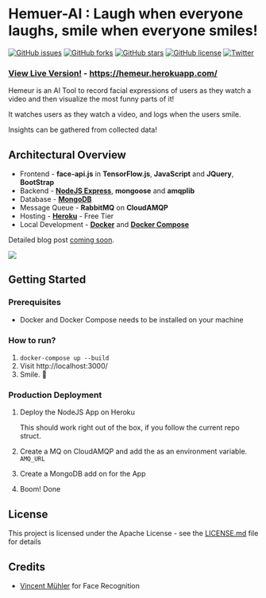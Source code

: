 # Hemuer-AI : Laugh when everyone laughs, smile when everyone smiles!
[![GitHub issues](https://img.shields.io/github/issues/CT83/Hemuer-AI-Expression-Detector)](https://github.com/CT83/Hemuer-AI-Expression-Detector/issues)
[![GitHub forks](https://img.shields.io/github/forks/CT83/Hemuer-AI-Expression-Detector)](https://github.com/CT83/Hemuer-AI-Expression-Detector/network)
[![GitHub stars](https://img.shields.io/github/stars/CT83/Hemuer-AI-Expression-Detector)](https://github.com/CT83/Hemuer-AI-Expression-Detector/stargazers)
[![GitHub license](https://img.shields.io/github/license/CT83/Hemuer-AI-Expression-Detector)](https://github.com/CT83/Hemuer-AI-Expression-Detector/blob/master/LICENSE)
[![Twitter](https://img.shields.io/twitter/url?url=https%3A%2F%2Fgithub.com%2FCT83%2FHemuer-AI-Expression-Detector%2Fstyle=social)](https://twitter.com/intent/tweet?text=Check%20out%20https://github.com/CT83/Hemuer-AI-Expression-Detector%20by%20@_Rohan_Sawant_ )

### [View Live Version!](https://hemeur.herokuapp.com/) - https://hemeur.herokuapp.com/



Hemeur is an AI Tool to record facial expressions of users as they watch a video and then visualize the most funny parts of it!

It watches users as they watch a video, and logs when the users smile. 

Insights can be gathered from collected data!

## Architectural Overview

- Frontend - **face-api.js** in **TensorFlow.js**, **JavaScript** and **JQuery**, **BootStrap**
- Backend - **[NodeJS Express](https://expressjs.com/)**, **mongoose** and **amqplib** 
- Database - **[MongoDB](https://www.mongodb.com/)**
- Message Queue - **RabbitMQ** on **CloudAMQP**
- Hosting - **[Heroku](https://www.heroku.com/)** - Free Tier
- Local Development - **[Docker](https://www.docker.com/)** and **[Docker Compose](https://docs.docker.com/compose/)**

Detailed blog post [coming soon](https://dev.to/rohansawant).

![](https://github.com/CT83/Hemuer-AI-Expression-Detector/blob/master/public/images/hemuer-arch-white.png?raw=true)



## Getting Started

### Prerequisites

* Docker and Docker Compose needs to be installed on your machine

### How to run?

1. `docker-compose up --build`
2. Visit http://localhost:3000/
3. Smile. 🙂

### Production Deployment

1. Deploy the NodeJS App on Heroku

   This should work right out of the box, if you follow the current repo struct.

2. Create a MQ on CloudAMQP and add the as an environment variable. `AMQ_URL`

3. Create a MongoDB add on for the App

4. Boom! Done

## License

This project is licensed under the Apache License - see the [LICENSE.md](https://github.com/CT83/Hemuer-AI-Expression-Detector/blob/master/LICENSE) file for details

## Credits

* [Vincent Mühler](https://github.com/justadudewhohacks/face-api.js/) for Face Recognition